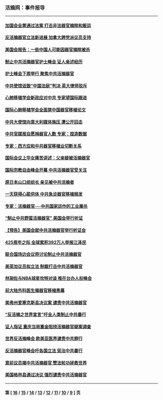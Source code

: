 ### 活摘网：事件报导
---
#### [加国会全票通过法案 打击非法器官摘除和贩运](../../pages/nf5877/n13884924.md?02250430) 
#### [反活摘器官立法新进展 加拿大跨党派议员支持](../../pages/nf5877/n13876061.md?02250430) 
#### [美国会报告：一些中国人可能因器官摘除被杀](../../pages/nf5877/n13867964.md?02250430) 
#### [制止中共活摘器官护士峰会 证人亲述经历](../../pages/nf5877/n13859007.md?02250430) 
#### [护士峰会下周举行 聚焦中共活摘器官](../../pages/nf5877/n13855418.md?02250430) 
#### [中共使馆诋毁“中国法庭”判决 英大律师驳斥](../../pages/nf5877/n13833945.md?02250430) 
#### [心肺移植学会新政应对中共 专家望国际跟进](../../pages/nf5877/n13829043.md?02250430) 
#### [国际心肺移植学会全面禁中国器官移植论文](../../pages/nf5877/n13827785.md?02250430) 
#### [中共大使馆向意大利媒体施压 遭公开回击](../../pages/nf5877/n13826038.md?02250430) 
#### [中共官媒报自愿捐器官人数 专家：捏造数据](../../pages/nf5877/n13814130.md?02250430) 
#### [专家：西方应和中共器官移植业切断关系](../../pages/nf5877/n13772828.md?02250430) 
#### [国际会议上华女痛苦讲述：父亲疑被活摘器官](../../pages/nf5877/n13771583.md?02250430) 
#### [国际宗教自由峰会开幕 中共活摘器官受关注](../../pages/nf5877/n13769995.md?02250430) 
#### [原日本山口组组长 亲见被中共活摘者](../../pages/nf5877/n13767360.md?02250430) 
#### [一天获得心脏供体 中共急诊器官移植频发](../../pages/nf5877/n13764689.md?02250430) 
#### [专家：活摘器官──中共国家运作的工业屠杀](../../pages/nf5877/n13761178.md?02250430) 
#### [“制止中共野蛮活摘器官” 美国会举行听证](../../pages/nf5877/n13735831.md?02250430) 
#### [【预告】美国会就中共活摘器官举行听证会](../../pages/nf5877/n13732843.md?02250430) 
#### [425周年之际 全球累积392万人举报江泽民](../../pages/nf5877/n13719232.md?02250430) 
#### [联合国场边会议将讨论制止中共活摘器官](../../pages/nf5877/n13656361.md?02250430) 
#### [美英加议员拟立法 制裁打击中共活摘器官](../../pages/nf5877/n13430251.md?02250430) 
#### [林昶佐与NBA球星坎特对谈 推在台办人权峰会](../../pages/nf5877/n13414467.md?02250430) 
#### [前大陆外科医生揭器官移植黑幕](../../pages/nf5877/n13401416.md?02250430) 
#### [美弗州爱塞克斯县决议案 谴责中共活摘器官](../../pages/nf5877/n13320919.md?02250430) 
#### [“反活摘之世界宣言”吁全人类制止中共暴行](../../pages/nf5877/n13259730.md?02250430) 
#### [证人指证 重庆当局重金阻挠活摘器官疑案调查](../../pages/nf5877/n13259127.md?02250430) 
#### [世界反活摘峰会 欧美亚医界谴责中共罪行](../../pages/nf5877/n13253550.md?02250430) 
#### [反活摘器官峰会吁各国立法 惩治中共暴行](../../pages/nf5877/n13245052.md?02250430) 
#### [意前议员揭中共活摘器官 赞法轮功拯救世界](../../pages/nf5877/n13203445.md?02250430) 
#### [美国格林县通过决议 强烈谴责中共活摘器官](../../pages/nf5877/n13119367.md?02250430) 

---
#### 第 [ [16](./16.md?02250430) / [15](./15.md?02250430) / [14](./14.md?02250430) / [13](./13.md?02250430) / [12](./12.md?02250430) / [11](./11.md?02250430) / [10](./10.md?02250430) / [9](./9.md?02250430) ] 页
